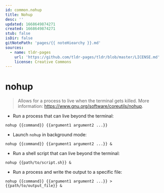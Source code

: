 ```yaml
---
id: common.nohup
title: Nohup
desc: ''
updated: 1668649874271
created: 1668649874271
stub: false
isDir: false
gitNotePath: 'pages/{{ noteHiearchy }}.md'
sources:
  - name: tldr-pages
    url: 'https://github.com/tldr-pages/tldr/blob/master/LICENSE.md'
    license: Creative Commons
---
```

# nohup

> Allows for a process to live when the terminal gets killed.
> More information: <https://www.gnu.org/software/coreutils/nohup>.

- Run a process that can live beyond the terminal:

`nohup {{command}} {{argument1 argument2 ...}}`

- Launch `nohup` in background mode:

`nohup {{command}} {{argument1 argument2 ...}} &`

- Run a shell script that can live beyond the terminal:

`nohup {{path/to/script.sh}} &`

- Run a process and write the output to a specific file:

`nohup {{command}} {{argument1 argument2 ...}} > {{path/to/output_file}} &`

